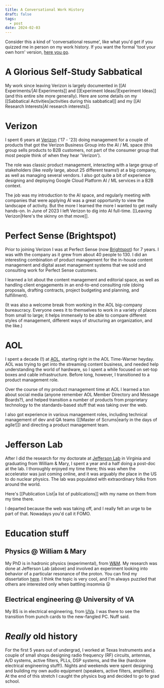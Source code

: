 ```yaml
---
title: A Conversational Work History
draft: false
tags:
  - post
date: 2024-02-03
---
```

Consider this a kind of 'conversational resume', like what you'd get if you quizzed me in person on my work history. If you want the formal 'toot your own horn' version, [here you go](https://www.dropbox.com/scl/fi/rsmpgyubcsykkp5zhzalb/Chris_Armstrong_resume_public_2024.03.pdf?rlkey=d8nuns4xgwyka7npeefuky1kz&st=zqcb6mor&dl=0).

# A Glorious Self-Study Sabbatical

My work since leaving Verizon is largely documented in [[AI Experiments/|AI Experiments]] and [[Experiment Ideas/|Experiment Ideas]] (and this entire site more generally). Here are some details on my [[Sabbatical Activities|activities during this sabbatical]] and my [[AI Research Interests|AI research interests]].

# Verizon

I spent 6 years at [Verizon](https://www.verizon.com/) ('17 - '23) doing management for a couple of products that got the Verizon Business Group into the AI / ML space (this group sells products to B2B customers, not part of the consumer group that most people think of when they hear 'Verizon').

The role was classic product management, interacting with a large group of stakeholders (like *really* large, about 25 different teams!) at a big company, as well as managing several vendors. I also got quite a bit of experience designing and deploying Google Cloud Platform AI / ML services in a B2B context.

The job was my introduction to the AI space, and regularly meeting with companies that were applying AI was a great opportunity to view the landscape of activity. But the more I learned the more I wanted to get really hands-on. In June of 2023 I left Verizon to dig into AI full-time. [[Leaving Verizon|Here's the skinny on that move]].

# Perfect Sense (Brightspot)

Prior to joining Verizon I was at Perfect Sense (now [Brightspot](https://www.brightspot.com/)) for 7 years. I was with the company as it grew from about 40 people to 130. I did an interesting combination of product management for the in-house content management and digital asset management systems that we sold and consulting work for Perfect Sense customers.

I learned a lot about the content management and editorial space, as well as handling client engagements in an end-to-end consulting role (doing proposals, drafting contracts, project budgeting and planning, and fulfillment).

(It was also a welcome break from working in the AOL big-company bureaucracy. Everyone owes it to themselves to work in a variety of places from small to large; it helps immensely to be able to compare different styles of management, different ways of structuring an organization, and the like.)

# AOL

I spent a decade (!) at [AOL](https://www.aol.com/), starting right in the AOL Time-Warner heyday. AOL was trying to get into the streaming content business, and needed help understanding the world of hardware, so I spent a while focused on set-top boxes and cable infrastructure. Before long, however, I transitioned to a product management role.

Over the course of my product management time at AOL I learned a ton about social media (anyone remember AOL Member Directory and Message Boards?), and helped transition a number of products from proprietary technology to the standards-based stuff that was taking over the web.

I also got experience in various management roles, including technical management of dev and QA teams ([[Master of Scrums|early in the days of agile!]]) and directing a product management team.

# Jefferson Lab

After I did the research for my doctorate at [Jefferson Lab](https://www.jlab.org/) in Virginia and graduating from William & Mary, I spent a year and a half doing a post-doc at the lab. I thoroughly enjoyed my time there; this was when the accelerator was just coming online, and it was arguably *the* place in the US to do nuclear physics. The lab was populated with extraordinary folks from around the world.

Here's [[Publication List|a list of publications]] with my name on them from my time there.

I departed because the web was taking off, and I really felt an urge to be part of that. Nowadays you'd call it FOMO.

# Education stuff

## Physics @ William & Mary

My PhD is in hadronic physics (experimental), from [W&M](https://www.wm.edu/). My research was done at Jefferson Lab (above) and involved an experiment looking into behavior of a particular resonance of the proton. You can find my dissertation [here](https://www.dropbox.com/scl/fi/9rmzv5ib6iunr9cu7v0p9/Chris_Armstrong_thesis_public.pdf?rlkey=jafuelofn54fougnngy33twbb&dl=0). I think the topic is very cool, and I'm always puzzled that others are interested only when battling insomnia  😛

## Electrical engineering @ University of VA

My BS is in electrical engineering, from [UVa](https://www.virginia.edu/). I was there to see the transition from punch cards to the new-fangled PC. Nuff said.

# *Really* old history

For the first 5 years out of undergrad, I worked at Texas Instruments and a couple of small shops designing radio frequency (RF) circuits,  antennas, A/D systems, active filters, PLLs, DSP systems, and the like (hardcore electrical engineering stuff!). Nights and weekends were spent designing and building my own audio equipment (speakers, active filters, amplifiers). At the end of this stretch I caught the physics bug and decided to go to grad school.
